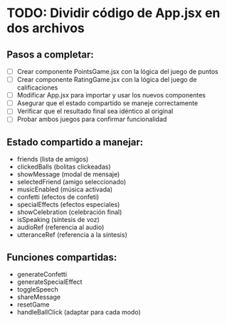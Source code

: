 # TODO: Dividir código de App.jsx en dos archivos

## Pasos a completar:
- [ ] Crear componente PointsGame.jsx con la lógica del juego de puntos
- [ ] Crear componente RatingGame.jsx con la lógica del juego de calificaciones
- [ ] Modificar App.jsx para importar y usar los nuevos componentes
- [ ] Asegurar que el estado compartido se maneje correctamente
- [ ] Verificar que el resultado final sea idéntico al original
- [ ] Probar ambos juegos para confirmar funcionalidad

## Estado compartido a manejar:
- friends (lista de amigos)
- clickedBalls (bolitas clickeadas)
- showMessage (modal de mensaje)
- selectedFriend (amigo seleccionado)
- musicEnabled (música activada)
- confetti (efectos de confeti)
- specialEffects (efectos especiales)
- showCelebration (celebración final)
- isSpeaking (síntesis de voz)
- audioRef (referencia al audio)
- utteranceRef (referencia a la síntesis)

## Funciones compartidas:
- generateConfetti
- generateSpecialEffect
- toggleSpeech
- shareMessage
- resetGame
- handleBallClick (adaptar para cada modo)
